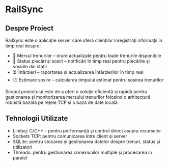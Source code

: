 # RailSync

## Despre Proiect
RailSync este o aplicație server care oferă clienților înregistrați informații în timp real despre:

- 🚆 Mersul trenurilor – orare actualizate pentru toate trenurile disponibile
- 🚉 Status plecări și sosiri – notificări în timp real pentru plecările și sosirile din stații
- ⏳ Întârzieri – raportarea și actualizarea întârzierilor în timp real
- 🕒 Estimare sosire – calcularea timpului estimat pentru sosirea trenurilor

Scopul proiectului este de a oferi o soluție eficientă și rapidă pentru gestionarea și monitorizarea mersului trenurilor folosind o arhitectură robustă bazată pe rețele TCP și o bază de date locală.

## Tehnologii Utilizate
- Limbaj: C/C++ – pentru performanță și control direct asupra resurselor
- Sockets TCP: pentru comunicarea între client și server
- SQLite: pentru stocarea și gestionarea datelor despre trenuri, status și utilizatori
- Threads: pentru gestionarea conexiunilor multiple și procesarea în paralel
